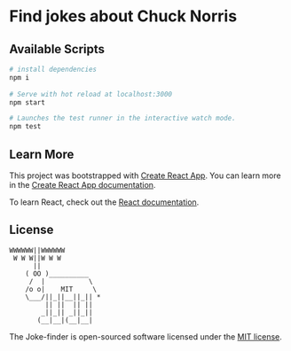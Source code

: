 # Find jokes about Chuck Norris 



## Available Scripts
``` bash
# install dependencies
npm i
 
# Serve with hot reload at localhost:3000
npm start

# Launches the test runner in the interactive watch mode.
npm test
```

## Learn More
This project was bootstrapped with [Create React App](https://github.com/facebook/create-react-app).
You can learn more in the [Create React App documentation](https://facebook.github.io/create-react-app/docs/getting-started).

To learn React, check out the [React documentation](https://reactjs.org/).

## License
```
WWWWWW||WWWWWW
 W W W||W W W
      ||
    ( OO )__________
     /  |           \
    /o o|    MIT     \
    \___/||_||__||_|| *
         || ||  || ||
        _||_|| _||_||
       (__|__|(__|__|
```
The Joke-finder is open-sourced software licensed under the [MIT license](https://opensource.org/licenses/MIT).